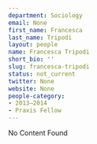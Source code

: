 ```yaml
---
department: Sociology
email: None
first_name: Francesca
last_name: Tripodi
layout: people
name: Francesca Tripodi
short_bio: ''
slug: francesca-tripodi
status: not_current
twitter: None
website: None
people-category:
- 2013–2014
- Praxis Fellow
---
```


No Content Found
